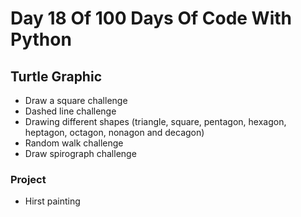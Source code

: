 # Day 18 Of 100 Days Of Code With Python

## Turtle Graphic

- Draw a square challenge
- Dashed line challenge
- Drawing different shapes (triangle, square, pentagon, hexagon, heptagon, octagon, nonagon and decagon)
- Random walk challenge
- Draw spirograph challenge

### Project

- Hirst painting

